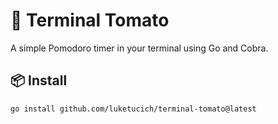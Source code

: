 # 🍅 Terminal Tomato

A simple Pomodoro timer in your terminal using Go and Cobra.

## 📦 Install

```bash
go install github.com/luketucich/terminal-tomato@latest
